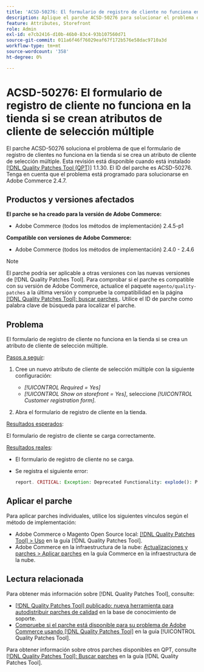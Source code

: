 ```yaml
---
title: 'ACSD-50276: El formulario de registro de cliente no funciona en la tienda si se crean atributos de cliente de selección múltiple'
description: Aplique el parche ACSD-50276 para solucionar el problema de Adobe Commerce en el que el formulario de registro de clientes no funciona en la tienda si se crea un atributo de cliente de selección múltiple.
feature: Attributes, Storefront
role: Admin
exl-id: e7cb2416-d10b-46b0-83c4-93b107560d71
source-git-commit: 011a6f46f76029eaf67f172b576e58dac9710a3d
workflow-type: tm+mt
source-wordcount: '358'
ht-degree: 0%

---
```


# ACSD-50276: El formulario de registro de cliente no funciona en la tienda si se crean atributos de cliente de selección múltiple

El parche ACSD-50276 soluciona el problema de que el formulario de registro de clientes no funciona en la tienda si se crea un atributo de cliente de selección múltiple. Esta revisión está disponible cuando está instalado [[!DNL Quality Patches Tool (QPT)]](https://experienceleague.adobe.com/en/docs/commerce-operations/tools/quality-patches-tool/quality-patches-tool-to-self-serve-quality-patches) 1.1.30. El ID del parche es ACSD-50276. Tenga en cuenta que el problema está programado para solucionarse en Adobe Commerce 2.4.7.

## Productos y versiones afectados

**El parche se ha creado para la versión de Adobe Commerce:**

* Adobe Commerce (todos los métodos de implementación) 2.4.5-p1

**Compatible con versiones de Adobe Commerce:**

* Adobe Commerce (todos los métodos de implementación) 2.4.0 - 2.4.6

>[!NOTE]
>
>El parche podría ser aplicable a otras versiones con las nuevas versiones de [!DNL Quality Patches Tool]. Para comprobar si el parche es compatible con su versión de Adobe Commerce, actualice el paquete `magento/quality-patches` a la última versión y compruebe la compatibilidad en la página [[!DNL Quality Patches Tool]: buscar parches ](https://experienceleague.adobe.com/tools/commerce-quality-patches/index.html). Utilice el ID de parche como palabra clave de búsqueda para localizar el parche.

## Problema

El formulario de registro de cliente no funciona en la tienda si se crea un atributo de cliente de selección múltiple.

<u>Pasos a seguir</u>:

1. Cree un nuevo atributo de cliente de selección múltiple con la siguiente configuración:

   * *[!UICONTROL Required = Yes]*
   * *[!UICONTROL Show on storefront = Yes]*, seleccione *[!UICONTROL Customer registration form]*.

1. Abra el formulario de registro de cliente en la tienda.

<u>Resultados esperados</u>:

El formulario de registro de cliente se carga correctamente.

<u>Resultados reales</u>:

* El formulario de registro de cliente no se carga.
* Se registra el siguiente error:

  ```PHP
  report. CRITICAL: Exception: Deprecated Functionality: explode(): Passing null to parameter #2 ($string) of type string is deprecated in vendor/magento/module-custom-attribute-management/Block/Form/Renderer/Multiselect.php
  ```

## Aplicar el parche

Para aplicar parches individuales, utilice los siguientes vínculos según el método de implementación:

* Adobe Commerce o Magento Open Source local: [[!DNL Quality Patches Tool] > Uso](/help/tools/quality-patches-tool/usage.md) en la guía [!DNL Quality Patches Tool].
* Adobe Commerce en la infraestructura de la nube: [Actualizaciones y parches > Aplicar parches](https://experienceleague.adobe.com/docs/commerce-cloud-service/user-guide/develop/upgrade/apply-patches.html) en la guía Commerce en la infraestructura de la nube.

## Lectura relacionada

Para obtener más información sobre [!DNL Quality Patches Tool], consulte:

* [[!DNL Quality Patches Tool] publicado: nueva herramienta para autodistribuir parches de calidad](https://experienceleague.adobe.com/en/docs/commerce-operations/tools/quality-patches-tool/quality-patches-tool-to-self-serve-quality-patches) en la base de conocimiento de soporte.
* [Compruebe si el parche está disponible para su problema de Adobe Commerce usando [!DNL Quality Patches Tool]](/help/tools/quality-patches-tool/patches-available-in-qpt/check-patch-for-magento-issue-with-magento-quality-patches.md) en la guía [!UICONTROL Quality Patches Tool].


Para obtener información sobre otros parches disponibles en QPT, consulte [[!DNL Quality Patches Tool]: Buscar parches](https://experienceleague.adobe.com/tools/commerce-quality-patches/index.html) en la guía [!DNL Quality Patches Tool].
